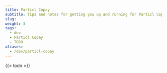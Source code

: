 ```yaml
---
title: Particl Copay
subtitle: Tips and notes for getting you up and running for Particl Copay development in minutes 
slug:
weight: 3
tags:
  - dev
  - Particl Copay
  - TODO
aliases:
  - /dev/particl-copay
---
```


{{< todo >}}
